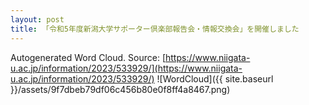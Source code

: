 ```yaml
---
layout: post
title: 「令和5年度新潟大学サポーター倶楽部報告会・情報交換会」を開催しました
---
```

Autogenerated Word Cloud.
Source\: [https://www.niigata-u.ac.jp/information/2023/533929/](https://www.niigata-u.ac.jp/information/2023/533929/)
![WordCloud]({{ site.baseurl }}/assets/9f7dbeb79df06c456b80e0f8ff4a8467.png)